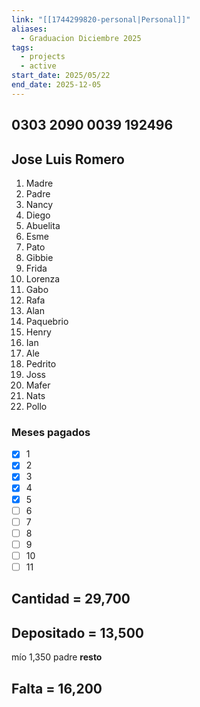 ```yaml
---
link: "[[1744299820-personal|Personal]]"
aliases:
  - Graduacion Diciembre 2025
tags:
  - projects
  - active
start_date: 2025/05/22
end_date: 2025-12-05
---
```

## 0303 2090 0039 192496
## Jose Luis Romero

1. Madre
2. Padre
3. Nancy
4. Diego
5. Abuelita
6. Esme
7. Pato
8. Gibbie
9. Frida
10. Lorenza
11. Gabo
12. Rafa
13. Alan
14. Paquebrio
15. Henry
16. Ian
17. Ale
18. Pedrito
19. Joss
20. Mafer
21. Nats
22. Pollo

### Meses pagados
- [x] 1
- [x] 2
- [x] 3
- [x] 4
- [x] 5
- [ ] 6
- [ ] 7
- [ ] 8
- [ ] 9
- [ ] 10
- [ ] 11
## Cantidad = 29,700
## Depositado = 13,500
mío 1,350
padre **resto**
## Falta = 16,200
